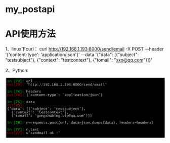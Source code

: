 # my_postapi

# API使用方法

1、linux下curl：
curl http://192.168.1.193:8000/send/email -X POST --header '{'content-type': 'application/json'}' --data '{"data": [{"subject": "testsubject"}, {"context": "testcontext"}, {"tomail": "xxx@qq.com"}]}'

2、Python:

![](https://raw.githubusercontent.com/opser-gavin/my_postapi/master/others/my_postapi.png)